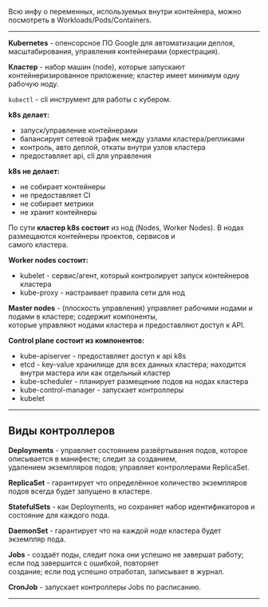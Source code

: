 Всю инфу о переменных, используемых внутри контейнера, можно посмотреть в Workloads/Pods/Containers.
___

**Kubernetes** - опенсорсное ПО Google для автоматизации деплоя, масштабирования, управления контейнерами (оркестрация).

**Кластер** - набор машин (node), которые запускают контейнеризированное приложение; кластер имеет минимум одну  
рабочую ноду.

`kubectl` - cli инструмент для работы с кубером.

**k8s делает:**
- запуск/управление контейнерами
- балансирует сетевой трафик между узлами кластера/репликами
- контроль, авто деплой, откаты внутри узлов кластера
- предоставляет api, cli для управления

**k8s не делает:**
- не собирает контейнеры
- не предоставляет CI
- не собирает метрики
- не хранит контейнеры

По сути **кластер k8s состоит** из нод (Nodes, Worker Nodes). В нодах размещаются контейнеры проектов, сервисов и  
самого кластера.

**Worker nodes состоит:**
- kubelet - сервис/агент, который контролирует запуск контейнеров кластера
- kube-proxy - настраивает правила сети для нод

**Master nodes** - (плоскость управления) управляет рабочими нодами и подами в кластере; содержит компоненты,  
которые управляют нодами кластера и предоставляют доступ к API.

**Control plane состоит из компонентов:**
- kube-apiserver - предоставляет доступ к api k8s
- etcd - key-value хранилище для всех данных кластера; находится внутри мастера или как отдельный кластер
- kube-scheduler - планирует размещение подов на нодах кластера
- kube-control-manager - запускает контроллеры
- kubelet
___

## Виды контроллеров

**Deployments** - управляет состоянием развёртывания подов, которое описывается в манифесте; следит за созданием,  
удалением экземпляров подов; управляет контроллерами ReplicaSet.

**ReplicaSet** - гарантирует что определённое количество экземпляров подов всегда будет запущено в кластере.

**StatefulSets** - как Deployments, но сохраняет набор идентификаторов и состояние для каждого пода.

**DaemonSet** - гарантирует что на каждой ноде кластера будет экземпляр пода.

**Jobs** - создаёт поды, следит пока они успешно не завершат работу; если под завершится с ошибкой, повторяет  
создание; если под успешно отработал, записывает в журнал.

**CronJob** - запускает контроллеры Jobs по расписанию.
___


